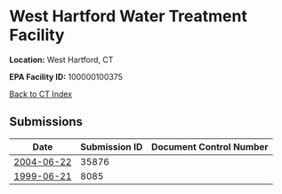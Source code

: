 # West Hartford Water Treatment Facility

**Location:** West Hartford, CT

**EPA Facility ID:** 100000100375

[Back to CT Index](../../index.md)

## Submissions

| Date | Submission ID | Document Control Number |
|------|--------------|-------------------------|
| [2004-06-22](submissions/35876.md) | 35876 |  |
| [1999-06-21](submissions/8085.md) | 8085 |  |
